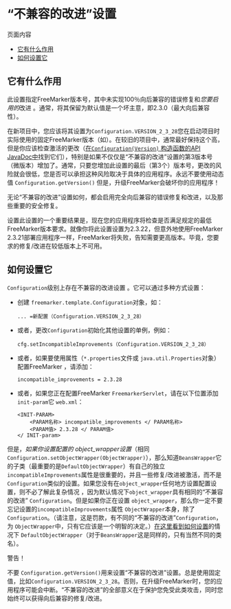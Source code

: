 # “不兼容的改进”设置

页面内容

- [它有什么作用](https://freemarker.apache.org/docs/pgui_config_incompatible_improvements.html#autoid_51)
- [如何设置它](https://freemarker.apache.org/docs/pgui_config_incompatible_improvements.html#pgui_config_incompatible_improvements_how_to_set)

## 它有什么作用

此设置指定FreeMarker版本号，其中未实现100％向后兼容的错误修复和*您要启用的*改进 。通常，将其保留为默认值是一个坏主意，即2.3.0（最大向后兼容性）。

在新项目中，您应该将其设置为`Configuration.VERSION_2_3_28`您在启动项目时实际使用的固定FreeMarker版本（如）。在较旧的项目中，通常最好保持这个高，但是你应该检查激活的更改（[在`Configuration(Version)` 构造函数的API JavaDoc中](https://freemarker.apache.org/docs/api/freemarker/template/Configuration.html#Configuration-freemarker.template.Version-)找到它们），特别是如果不仅仅是“不兼容的改进”设置的第3版本号（微版本）增加了。通常，只要您增加此设置的最后（第3个）版本号，更改的风险就会很低，您是否可以承担这种风险取决于具体的应用程序。永远不要使用动态值 `Configuration.getVersion()` 但是，升级FreeMarker会破坏你的应用程序！

无论“不兼容的改进”设置如何，都会启用完全向后兼容的错误修复和改进，以及那些重要的安全修复。

设置此设置的一个重要结果是，现在您的应用程序将检查是否满足规定的最低FreeMarker版本要求。就像你将此设置设置为2.3.22，但意外地使用FreeMarker 2.3.21部署应用程序一样，FreeMarker将失败，告知需要更高版本。毕竟，您要求的修复/改进在较低版本上不可用。

## 如何设置它

`Configuration`级别上存在不兼容的改进设置 。它可以通过多种方式设置：

- 创建 `freemarker.template.Configuration`对象，如：

  ```
  ... =新配置（Configuration.VERSION_2_3_28）
  ```

- 或者，更改`Configuration`初始化其他设置的单例，例如：

  ```
  cfg.setIncompatibleImprovements（Configuration.VERSION_2_3_28）
  ```

- 或者，如果要使用属性（`*.properties`文件或 `java.util.Properties`对象）配置FreeMarker ，请添加：

  ```
  incompatible_improvements = 2.3.28
  ```

- 或者，如果您正在配置FreeMarker `FreemarkerServlet`，请在以下位置添加 `init-param`它 `web.xml`：

  ```
  <INIT-PARAM>
      <PARAM名称> incompatible_improvements </ PARAM名称>
      <PARAM值> 2.3.28 </ PARAM值>
  </ INIT-param>
  ```

但是，*如果你设置配置的 object_wrapper设置*（相同 `Configuration.setObjectWrapper(ObjectWrapper)`），那么知道`BeansWrapper`它的子类（最重要的是`DefaultObjectWrapper`）有自己的独立`incompatibleImprovements`属性是很重要的，并且一些修复/改进被激活，而不是 `Configuration`类似的设置。如果您没有在`object_wrapper`任何地方设置配置设置，则不必了解此复杂情况 ，因为默认情况下`object_wrapper`具有相同的“不兼容的改进” `Configuration`。但是如果你正在设置 `object_wrapper`，那么你一定不要忘记设置的`incompatibleImprovements`属性 `ObjectWrapper`本身，除了`Configuration`。（请注意，这是罚款，有不同的“不兼容的改进”`Configuration`，为 `ObjectWrapper`中，只有它应该是一个明智的决定。）[在这里看到如何设置](https://freemarker.apache.org/docs/pgui_datamodel_objectWrapper.html#topic.setDefaultObjectWrapperIcIIndividually)的情况下 `DefaultObjectWrapper`（对于`BeansWrapper`这是同样的，只有当然不同的类名）。

警告！

不要 `Configuration.getVersion()`用来设置“不兼容的改进”设置。总是使用固定值，比如`Configuration.VERSION_2_3_28`。否则，在升级FreeMarker时，您的应用程序可能会中断。“不兼容的改进”的全部意义在于保护您免受此类攻击，同时您始终可以获得向后兼容的修复/改进。
